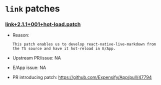 # `link` patches

### [link+2.1.1+001+hot-load.patch](link+2.1.1+001+hot-load.patch)

- Reason:
  
    ```
    This patch enables us to develop react-native-live-markdown from the TS source and have it hot-reload in E/App.

    ```
  
- Upstream PR/issue: NA
- E/App issue: NA
- PR introducing patch: https://github.com/Expensify/App/pull/47794
